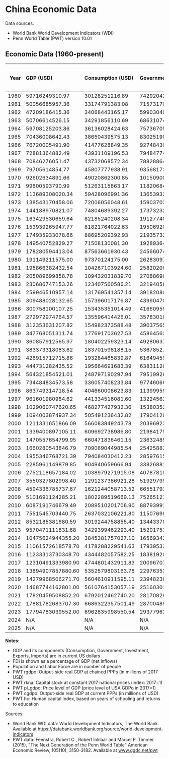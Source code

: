 # China Economic Data

Data sources:
- World Bank World Development Indicators (WDI)
- Penn World Table (PWT) version 10.01

## Economic Data (1960-present)
|   Year | GDP (USD)         | Consumption (USD)   | Government (USD)   | Investment (USD)   | Exports (USD)    | Imports (USD)    | FDI (% of GDP)   | Population    | Labor Force   | PWT rgdpo   | PWT rkna   | PWT pl_gdpo   | PWT cgdpo   | PWT hc   |
|-------:|:------------------|:--------------------|:-------------------|:-------------------|:-----------------|:-----------------|:-----------------|:--------------|:--------------|:------------|:-----------|:--------------|:------------|:---------|
|   1960 | 59716249310.97    | 30128251216.89      | 7429204268.08      | 23638465762.37     | 1883060000.19    | 1890589999.87    | N/A              | 667,070,000   | N/A           | 652545.81   | 0.01       | 0.09          | 668069.38   | 1.23     |
|   1961 | 50056685957.36    | 33174791383.08      | 7157317013.63      | 11415559017.78     | 1505609999.80    | 1408090000.08    | N/A              | 660,330,000   | N/A           | 554673.56   | 0.01       | 0.09          | 569134.88   | 1.25     |
|   1962 | 47209186415.36    | 34068443165.17      | 5990304065.02      | 7429461014.24      | 1505369999.87    | 1127719999.81    | N/A              | 665,770,000   | N/A           | 600626.44   | 0.01       | 0.08          | 616336.31   | 1.28     |
|   1963 | 50706614526.15    | 34291856110.69      | 6863107491.28      | 11034704004.25     | 1666349999.94    | 1210669999.99    | N/A              | 682,335,000   | N/A           | 674771.69   | 0.01       | 0.07          | 691066.44   | 1.30     |
|   1964 | 59708125203.86    | 36136028424.63      | 7573670520.34      | 14537402056.78     | 1938860000.11    | 1481100000.04    | N/A              | 698,355,000   | N/A           | 762317.12   | 0.01       | 0.08          | 778861.81   | 1.32     |
|   1965 | 70436008642.43    | 38650439575.13      | 8302519029.71      | 19089166799.70     | 2246599999.84    | 1916420000.09    | N/A              | 715,185,000   | N/A           | 843119.75   | 0.01       | 0.08          | 861736.19   | 1.35     |
|   1966 | 76720005491.90    | 41477628849.35      | 9274843048.34      | 23364655783.61     | 2370599999.84    | 2185300000.12    | N/A              | 735,400,000   | N/A           | 867200.88   | 0.01       | 0.09          | 887917.12   | 1.37     |
|   1967 | 72881364882.49    | 43931109196.53      | 7948477497.65      | 17391384871.86     | 2155880000.03    | 1919860000.11    | N/A              | 754,550,000   | N/A           | 892459.38   | 0.01       | 0.08          | 916764.62   | 1.39     |
|   1968 | 70846276051.47    | 43732068572.34      | 7882886491.19      | 17665789279.35     | 2114699999.88    | 1845220000.01    | N/A              | 774,510,000   | N/A           | 866469.31   | 0.01       | 0.08          | 891927.62   | 1.41     |
|   1969 | 79705614854.77    | 45807777938.91      | 9356817381.04      | 19933364229.31     | 2214390000.20    | 1731190000.12    | N/A              | 796,025,000   | N/A           | 951517.69   | 0.01       | 0.08          | 978135.75   | 1.43     |
|   1970 | 92602634891.66    | 49020862300.85      | 10150900012.96     | 30438001510.27     | 2274220000.01    | 2201559999.98    | N/A              | 818,315,000   | N/A           | 1069680.50  | 0.01       | 0.08          | 1098888.25  | 1.45     |
|   1971 | 99800593790.99    | 51263115863.17      | 11820684350.41     | 33570752158.27     | 2710416000.19    | 2233127000.10    | N/A              | 841,105,000   | N/A           | 1173451.12  | 0.01       | 0.08          | 1204924.75  | 1.48     |
|   1972 | 113689308020.34   | 59428096991.36      | 13653932601.54     | 35525993382.82     | 3537210000.06    | 2916450000.13    | N/A              | 862,030,000   | N/A           | 1139618.25  | 0.01       | 0.10          | 1168375.50  | 1.51     |
|   1973 | 138543170458.06   | 72006056048.61      | 15903703896.02     | 45658319637.52     | 5959278999.97    | 5257790999.97    | N/A              | 881,940,000   | N/A           | 1242443.12  | 0.01       | 0.11          | 1269198.75  | 1.53     |
|   1974 | 144188970821.07   | 74804689392.27      | 17373232699.69     | 47879670018.01     | 7213066999.91    | 7716197999.91    | N/A              | 900,350,000   | N/A           | 1264736.38  | 0.01       | 0.11          | 1300513.38  | 1.56     |
|   1975 | 163429530659.64   | 82185240208.34      | 19127740860.29     | 57258710409.54     | 7974569999.94    | 8355049999.92    | N/A              | 916,395,000   | N/A           | 1323576.00  | 0.01       | 0.12          | 1363548.88  | 1.59     |
|   1976 | 153939265947.77   | 81821764022.63      | 19506920457.50     | 51138255627.98     | 7440600000.00    | 7349809000.14    | N/A              | 930,685,000   | N/A           | 1272720.75  | 0.02       | 0.12          | 1307677.38  | 1.62     |
|   1977 | 174935933078.66   | 88695209392.93      | 21935732580.55     | 59266474723.37     | 8271070000.21    | 8060398000.24    | N/A              | 943,455,000   | N/A           | 1364091.00  | 0.02       | 0.12          | 1402558.38  | 1.65     |
|   1978 | 149540752829.27   | 71508130081.30      | 19289364280.49     | 56233026138.21     | 10801140000.00   | 12261700000.00   | N/A              | 956,165,000   | N/A           | 1573643.88  | 0.02       | 0.14          | 1614265.00  | 1.68     |
|   1979 | 178280594413.04   | 87563661930.43      | 24566074182.61     | 64710334643.48     | 13962640000.00   | 15535283000.00   | 0.00             | 969,005,000   | N/A           | 1653973.38  | 0.02       | 0.16          | 1694557.50  | 1.71     |
|   1980 | 191149211575.00   | 97370124175.00      | 26283097900.00     | 66147553729.17     | 19405720000.00   | 21842710000.00   | 0.03             | 981,235,000   | N/A           | 1678407.50  | 0.02       | 0.18          | 1730788.25  | 1.74     |
|   1981 | 195866382432.54   | 104267103924.60     | 25820206821.43     | 64535523825.40     | 24369970000.00   | 22219750000.00   | 0.14             | 993,885,000   | N/A           | 1690707.88  | 0.02       | 0.17          | 1747576.88  | 1.76     |
|   1982 | 205089699858.78   | 109432031839.70     | 27088696549.62     | 65587896076.34     | 22600124795.04   | 17788124795.04   | 0.21             | 1,008,630,000 | N/A           | 1811746.88  | 0.03       | 0.15          | 1877716.50  | 1.78     |
|   1983 | 230686747153.26   | 123407560586.21     | 32194058570.88     | 73648734593.87     | 21956304449.43   | 19385304449.43   | 0.28             | 1,023,310,000 | N/A           | 1951130.00  | 0.03       | 0.15          | 2019268.88  | 1.80     |
|   1984 | 259946510957.14   | 131769541357.14     | 39182080696.43     | 89365467310.71     | 24764305080.71   | 24710305080.71   | 0.48             | 1,036,825,000 | N/A           | 2217259.75  | 0.03       | 0.14          | 2283150.75  | 1.83     |
|   1985 | 309488028132.65   | 157396017176.87     | 43990470139.46     | 120898734132.65    | 25801403273.81   | 38302403273.81   | 0.54             | 1,051,040,000 | N/A           | 2513141.50  | 0.03       | 0.12          | 2599232.75  | 1.85     |
|   1986 | 300758100107.25   | 153435351014.49     | 41660959617.39     | 113467013495.65    | 26202580690.43   | 33592580690.43   | 0.62             | 1,066,790,000 | N/A           | 2591463.00  | 0.04       | 0.11          | 2680800.00  | 1.87     |
|   1987 | 272972974764.57   | 135596414426.01     | 35783016634.53     | 101875915735.43    | 34072853910.09   | 33781853910.09   | 0.85             | 1,084,035,000 | N/A           | 2727283.75  | 0.04       | 0.12          | 2819141.25  | 1.89     |
|   1988 | 312353631207.82   | 154982373588.48     | 39037565113.17     | 122062518395.06    | 44923701330.04   | 48984701330.04   | 1.02             | 1,101,630,000 | N/A           | 2899746.50  | 0.05       | 0.14          | 2997361.00  | 1.91     |
|   1989 | 347768051311.74   | 177691703627.53     | 45864562350.20     | 129399924939.27    | 41190793490.08   | 46118793490.08   | 0.98             | 1,118,650,000 | N/A           | 2904513.25  | 0.05       | 0.15          | 2995211.75  | 1.93     |
|   1990 | 360857912565.97   | 180402259323.14     | 49280637183.56     | 123261300353.73    | 49129758920.08   | 38461758920.08   | 0.97             | 1,135,185,000 | 639,912,098   | 2856361.25  | 0.05       | 0.13          | 2925998.75  | 1.96     |
|   1991 | 383373318083.62   | 183701598188.15     | 53678527491.29     | 135086802700.35    | 55542659163.76   | 43941659163.76   | 1.14             | 1,150,780,000 | 646,245,556   | 3006093.75  | 0.05       | 0.13          | 3078153.50  | 1.99     |
|   1992 | 426915712715.86   | 193284465839.87     | 61649459623.23     | 166803943767.66    | 66847400125.59   | 61849400125.59   | 2.61             | 1,164,970,000 | 652,547,071   | 3285450.50  | 0.06       | 0.15          | 3368570.75  | 2.03     |
|   1993 | 444731282435.52   | 195664691683.39     | 63831126114.22     | 192493706992.63    | 74280328749.70   | 86072328749.70   | 6.19             | 1,178,440,000 | 658,329,022   | 3587539.75  | 0.07       | 0.17          | 3673161.25  | 2.06     |
|   1994 | 564321854521.01   | 248797190297.94     | 79519926931.34     | 226012513727.35    | 104607445192.41  | 97250445198.33   | 5.99             | 1,191,835,000 | 664,565,882   | 3854175.00  | 0.08       | 0.14          | 3932516.00  | 2.10     |
|   1995 | 734484834573.58   | 336057408233.84     | 97746066613.61     | 285257162024.12    | 131858826005.22  | 119900826003.54  | 4.88             | 1,204,855,000 | 671,238,114   | 4257891.00  | 0.08       | 0.17          | 4310805.00  | 2.14     |
|   1996 | 863749314718.54   | 404660008623.83     | 113999599118.37    | 324266353270.17    | 154811877005.23  | 137261876999.22  | 4.65             | 1,217,550,000 | 678,359,927   | 4580774.50  | 0.09       | 0.19          | 4589980.50  | 2.17     |
|   1997 | 961601980984.62   | 441334516081.60     | 132245629354.66    | 341589349101.43    | 187447040001.00  | 144623819995.06  | 4.73             | 1,230,075,000 | 686,473,251   | 4742227.50  | 0.10       | 0.20          | 4769033.00  | 2.21     |
|   1998 | 1029060747620.65  | 468277427932.36     | 153803529200.17    | 358253939686.61    | 188750394180.04  | 144913704695.69  | 4.44             | 1,241,935,000 | 694,001,983   | 4759017.50  | 0.12       | 0.21          | 4791249.50  | 2.24     |
|   1999 | 1094003874937.34  | 505491236432.82     | 179041293208.11    | 373161537221.03    | 198699399631.57  | 168058444272.64  | 3.75             | 1,252,735,000 | 700,421,936   | 5037556.50  | 0.13       | 0.21          | 5090989.00  | 2.28     |
|   2000 | 1211331651866.09  | 566083849243.78     | 203969230503.48    | 406680720635.03    | 253092089742.30  | 224306238156.07  | 3.48             | 1,262,645,000 | 706,837,950   | 5420106.50  | 0.14       | 0.22          | 5517329.00  | 2.31     |
|   2001 | 1339400897105.11  | 609692738986.80     | 219841753903.68    | 476044465310.66    | 272060010513.39  | 243973790223.79  | 3.51             | 1,271,850,000 | 715,928,584   | 5898086.00  | 0.16       | 0.22          | 6042161.50  | 2.33     |
|   2002 | 1470557654799.95  | 660471836461.15     | 236324856369.32    | 531657230030.31    | 333002310921.76  | 295619639657.42  | 3.61             | 1,280,400,000 | 725,938,760   | 6458509.00  | 0.18       | 0.22          | 6659621.50  | 2.35     |
|   2003 | 1660280543846.79  | 709069044985.54     | 254258837770.09    | 657805319596.86    | 447958253780.91  | 412137124710.21  | 3.49             | 1,288,400,000 | 735,682,023   | 7056661.50  | 0.20       | 0.23          | 7292070.00  | 2.36     |
|   2004 | 1955346768721.39  | 794084030412.23     | 285976158179.95    | 818257819440.14    | 607356934122.25  | 556182551580.01  | 3.48             | 1,296,075,000 | 744,936,890   | 7876309.50  | 0.23       | 0.24          | 8149844.00  | 2.38     |
|   2005 | 2285961149879.85  | 904940659666.94     | 338268816803.16    | 922297304107.22    | 773339005398.50  | 648712207875.29  | 4.55             | 1,303,720,000 | 754,465,388   | 8767904.00  | 0.26       | 0.25          | 9151640.00  | 2.40     |
|   2006 | 2752118657184.02  | 1038979271915.08    | 407878184604.93    | 1098379877425.52   | 991731387765.23  | 782812463256.13  | 4.51             | 1,311,020,000 | 761,948,735   | 9562662.00  | 0.29       | 0.28          | 9971915.00  | 2.40     |
|   2007 | 3550327802998.40  | 1291237386921.28    | 519297995381.42    | 1437250452827.54   | 1258056795935.92 | 950020767155.50  | 4.40             | 1,317,885,000 | 766,486,940   | 10522240.00 | 0.33       | 0.33          | 10874190.00 | 2.41     |
|   2008 | 4594336785737.67  | 1621244058713.52    | 665517910545.28    | 1941981447848.54   | 1497868782937.13 | 1149036249792.23 | 3.73             | 1,324,655,000 | 769,779,554   | 11210087.00 | 0.37       | 0.40          | 11516746.00 | 2.42     |
|   2009 | 5101691124285.21  | 1802289519669.13    | 752651273806.19    | 2313935057651.30   | 1262664161017.28 | 1042533759648.07 | 2.57             | 1,331,260,000 | 772,141,043   | 12166251.00 | 0.42       | 0.41          | 12460865.00 | 2.43     |
|   2010 | 6087191746679.49  | 2089510201706.90    | 887939912712.48    | 2833962406767.00   | 1654823329663.86 | 1432422435977.06 | 4.00             | 1,337,705,000 | 773,873,234   | 13847619.00 | 0.48       | 0.43          | 14093089.00 | 2.44     |
|   2011 | 7551545703440.75  | 2637032106221.80    | 1150769850502.85   | 3523560369860.62   | 2006308960976.47 | 1825413639206.37 | 3.71             | 1,345,035,000 | 778,275,581   | 14969009.00 | 0.54       | 0.50          | 15149280.00 | 2.48     |
|   2012 | 8532185381680.59  | 3019244758855.40    | 1344337816984.62   | 3944025353747.97   | 2175069254663.85 | 1943205232867.15 | 2.83             | 1,354,190,000 | 779,022,561   | 15920895.00 | 0.61       | 0.52          | 16314193.00 | 2.51     |
|   2013 | 9570471111831.68  | 3429399462293.40    | 1520175152047.58   | 4440598042402.56   | 2354264539609.20 | 2119392421427.69 | 3.04             | 1,363,240,000 | 779,251,311   | 16563043.00 | 0.68       | 0.57          | 16716764.00 | 2.55     |
|   2014 | 10475624944355.20 | 3845381757027.10    | 1656934274999.94   | 4800345425538.88   | 2462825804851.16 | 2241276198979.27 | 2.56             | 1,371,860,000 | 780,370,287   | 17369238.00 | 0.76       | 0.60          | 17440318.00 | 2.57     |
|   2015 | 11061572618578.70 | 4178288229541.63    | 1793953322647.38   | 4782449534780.39   | 2362097053274.60 | 2003260696068.67 | 2.19             | 1,379,860,000 | 781,077,009   | 17985756.00 | 0.83       | 0.61          | 18058634.00 | 2.60     |
|   2016 | 11233313730348.70 | 4344482057582.25    | 1838192000334.71   | 4788916318377.46   | 2199974853570.14 | 1944490534275.23 | 1.56             | 1,387,790,000 | 780,932,880   | 18591710.00 | 0.92       | 0.60          | 18619490.00 | 2.62     |
|   2017 | 12310491333980.90 | 4744801432911.83    | 2009670748429.26   | 5295148247140.19   | 2424216052098.35 | 2208518918632.20 | 1.35             | 1,396,215,000 | 779,166,682   | 19687162.00 | 1.00       | 0.63          | 19687162.00 | 2.65     |
|   2018 | 13894907857880.60 | 5352579803163.78    | 2297635332877.77   | 6085063022945.89   | 2655609176087.45 | 2564121910994.89 | 1.69             | 1,402,760,000 | 776,868,988   | 19729128.00 | 1.09       | 0.71          | 19634244.00 | 2.67     |
|   2019 | 14279968506271.70 | 5604610911595.11    | 2394823676503.26   | 6176244264484.39   | 2628941104657.60 | 2496153305902.90 | 1.31             | 1,407,745,000 | 775,928,449   | 20257660.00 | 1.18       | 0.71          | 20118076.00 | 2.70     |
|   2020 | 14687744162801.00 | 5610764153057.19    | 2516030166530.76   | 6369586163393.14   | 2729884575163.89 | 2374737462777.69 | 1.72             | 1,411,100,000 | 763,830,073   | N/A         | N/A        | N/A           | N/A         | N/A      |
|   2021 | 17820459508852.20 | 6792012462740.20    | 2817082903391.62   | 7687799528622.77   | 3554107780957.44 | 3093278397249.18 | 1.93             | 1,412,360,000 | 781,187,865   | N/A         | N/A        | N/A           | N/A         | N/A      |
|   2022 | 17881782683707.30 | 6686322357501.49    | 2870048964189.35   | 7715319111065.82   | 3717887818646.97 | 3140040863536.23 | 1.06             | 1,412,175,000 | 770,113,477   | N/A         | N/A        | N/A           | N/A         | N/A      |
|   2023 | 17794783039552.00 | 6962835998550.54    | 2937796106673.10   | 7487858134999.47   | 3513236885527.07 | 3127201616050.71 | 0.24             | 1,410,710,000 | 774,607,590   | N/A         | N/A        | N/A           | N/A         | N/A      |
|   2024 | N/A               | N/A                 | N/A                | N/A                | N/A              | N/A              | N/A              | N/A           | 773,128,536   | N/A         | N/A        | N/A           | N/A         | N/A      |
|   2025 | N/A               | N/A                 | N/A                | N/A                | N/A              | N/A              | N/A              | N/A           | N/A           | N/A         | N/A        | N/A           | N/A         | N/A      |
**Notes:**
- GDP and its components (Consumption, Government, Investment, Exports, Imports) are in current US dollars
- FDI is shown as a percentage of GDP (net inflows)
- Population and Labor Force are in number of people
- PWT rgdpo: Output-side real GDP at chained PPPs (in millions of 2017 USD)
- PWT rkna: Capital stock at constant 2017 national prices (index: 2017=1)
- PWT pl_gdpo: Price level of GDP (price level of USA GDPo in 2017=1)
- PWT cgdpo: Output-side real GDP at current PPPs (in millions of USD)
- PWT hc: Human capital index, based on years of schooling and returns to education

Sources:
- World Bank WDI data: World Development Indicators, The World Bank. Available at https://databank.worldbank.org/source/world-development-indicators
- PWT data: Feenstra, Robert C., Robert Inklaar and Marcel P. Timmer (2015), "The Next Generation of the Penn World Table" American Economic Review, 105(10), 3150-3182. Available at www.ggdc.net/pwt
